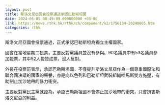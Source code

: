 ```yaml
---
layout: post
title: 斯洛文尼亞國會投票通過承認巴勒斯坦國
date: 2024-06-05 08:49:09.000000000 +08:00
link: https://news.rthk.hk/rthk/ch/component/k2/1756134-20240605.htm
categories: rthk
---
```


斯洛文尼亞國會投票通過，正式承認巴勒斯坦為獨立主權國家。

國會在當地星期二投票，主要反對黨議員並沒有參與。90名議員中有53名議員參加投票，其中52人投贊成票，沒人反對。

外長在投票前表示，承認巴勒斯坦國，不僅提升斯洛文尼亞作為一個尊重國際法和聯合國決議的國家的聲譽，亦是向以色列和巴勒斯坦武裝組織哈馬斯雙方施壓，有助制止加沙地帶的暴力衝突。

主要反對黨民主黨就認為，承認巴勒斯坦國不會停止加沙地帶的衝突，只會損害斯洛文尼亞的利益。
